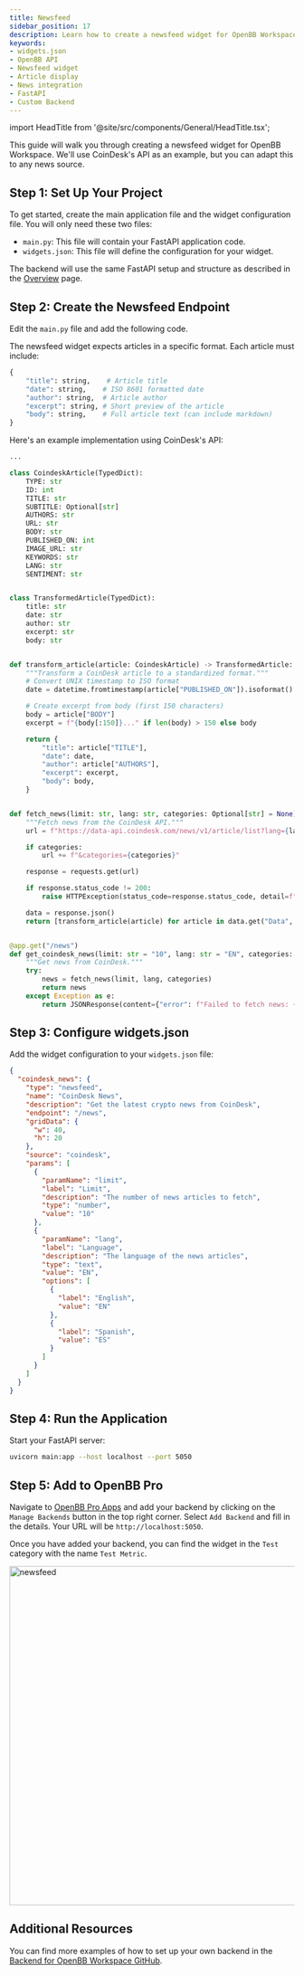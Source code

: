 ```yaml
---
title: Newsfeed
sidebar_position: 17
description: Learn how to create a newsfeed widget for OpenBB Workspace that displays articles in a clean, organized format.
keywords:
- widgets.json
- OpenBB API
- Newsfeed widget
- Article display
- News integration
- FastAPI
- Custom Backend
---
```


import HeadTitle from '@site/src/components/General/HeadTitle.tsx';

<HeadTitle title="Newsfeed | OpenBB Workspace Docs" />

This guide will walk you through creating a newsfeed widget for OpenBB Workspace. We'll use CoinDesk's API as an example, but you can adapt this to any news source.

## Step 1: Set Up Your Project

To get started, create the main application file and the widget configuration file. You will only need these two files:

- `main.py`: This file will contain your FastAPI application code.
- `widgets.json`: This file will define the configuration for your widget.

The backend will use the same FastAPI setup and structure as described in the [Overview](/workspace/data-integration#1-create-the-api-server) page.

## Step 2: Create the Newsfeed Endpoint

Edit the `main.py` file and add the following code.

The newsfeed widget expects articles in a specific format. Each article must include:

```python
{
    "title": string,    # Article title
    "date": string,    # ISO 8601 formatted date
    "author": string,  # Article author
    "excerpt": string, # Short preview of the article
    "body": string,    # Full article text (can include markdown)
}
```

Here's an example implementation using CoinDesk's API:

```python
...

class CoindeskArticle(TypedDict):
    TYPE: str
    ID: int
    TITLE: str
    SUBTITLE: Optional[str]
    AUTHORS: str
    URL: str
    BODY: str
    PUBLISHED_ON: int
    IMAGE_URL: str
    KEYWORDS: str
    LANG: str
    SENTIMENT: str


class TransformedArticle(TypedDict):
    title: str
    date: str
    author: str
    excerpt: str
    body: str


def transform_article(article: CoindeskArticle) -> TransformedArticle:
    """Transform a CoinDesk article to a standardized format."""
    # Convert UNIX timestamp to ISO format
    date = datetime.fromtimestamp(article["PUBLISHED_ON"]).isoformat()

    # Create excerpt from body (first 150 characters)
    body = article["BODY"]
    excerpt = f"{body[:150]}..." if len(body) > 150 else body

    return {
        "title": article["TITLE"],
        "date": date,
        "author": article["AUTHORS"],
        "excerpt": excerpt,
        "body": body,
    }


def fetch_news(limit: str, lang: str, categories: Optional[str] = None) -> List[TransformedArticle]:
    """Fetch news from the CoinDesk API."""
    url = f"https://data-api.coindesk.com/news/v1/article/list?lang={lang}&limit={limit}"

    if categories:
        url += f"&categories={categories}"

    response = requests.get(url)

    if response.status_code != 200:
        raise HTTPException(status_code=response.status_code, detail=f"Failed to fetch news: {response.reason}")

    data = response.json()
    return [transform_article(article) for article in data.get("Data", [])]


@app.get("/news")
def get_coindesk_news(limit: str = "10", lang: str = "EN", categories: Optional[str] = None):
    """Get news from CoinDesk."""
    try:
        news = fetch_news(limit, lang, categories)
        return news
    except Exception as e:
        return JSONResponse(content={"error": f"Failed to fetch news: {str(e)}"}, status_code=500)
```

## Step 3: Configure widgets.json

Add the widget configuration to your `widgets.json` file:

```json
{
  "coindesk_news": {
    "type": "newsfeed",
    "name": "CoinDesk News",
    "description": "Get the latest crypto news from CoinDesk",
    "endpoint": "/news",
    "gridData": {
      "w": 40,
      "h": 20
    },
    "source": "coindesk",
    "params": [
      {
        "paramName": "limit",
        "label": "Limit",
        "description": "The number of news articles to fetch",
        "type": "number",
        "value": "10"
      },
      {
        "paramName": "lang",
        "label": "Language",
        "description": "The language of the news articles",
        "type": "text",
        "value": "EN",
        "options": [
          {
            "label": "English",
            "value": "EN"
          },
          {
            "label": "Spanish",
            "value": "ES"
          }
        ]
      }
    ]
  }
}
```

## Step 4: Run the Application

Start your FastAPI server:

```bash
uvicorn main:app --host localhost --port 5050
```

## Step 5: Add to OpenBB Pro

Navigate to [OpenBB Pro Apps](https://pro.openbb.co/app) and add your backend by clicking on the `Manage Backends` button in the top right corner. Select `Add Backend` and fill in the details. Your URL will be `http://localhost:5050`.

Once you have added your backend, you can find the widget in the `Test` category with the name `Test Metric`.

<img className="pro-border-gradient" width="600" alt="newsfeed" src="https://openbb-assets.s3.us-east-1.amazonaws.com/docs/pro/newsfeed.png" />

## Additional Resources

You can find more examples of how to set up your own backend in the [Backend for OpenBB Workspace GitHub](https://github.com/OpenBB-finance/backend-examples-for-openbb-workspace).
